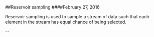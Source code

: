##Reservoir sampling
####February 27, 2016

Reservoir sampling is used to sample a stream of data such that each element in the stream has equal chance of being selected.

--
